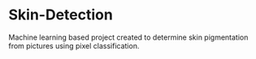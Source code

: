 # Skin-Detection
Machine learning based project created to determine skin pigmentation from pictures using pixel classification.
